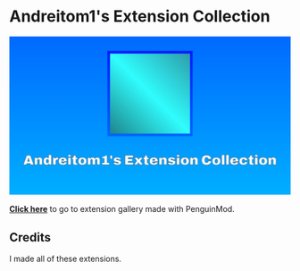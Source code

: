# Andreitom1's Extension Collection

![](https://raw.githubusercontent.com/Andreitom1/Andreitom1-s-Extension-Collection/refs/heads/main/Splash.png)

**[Click here](https://studio.penguinmod.com/?offscreen&fps=60&clones=Infinity&limitless&size=640x360#4109062749)** to go to extension gallery made with PenguinMod.

## Credits
I made all of these extensions.

